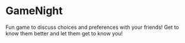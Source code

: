 # GameNight
Fun game to discuss choices and preferences with your friends! Get to know them better and let them get to know you!
